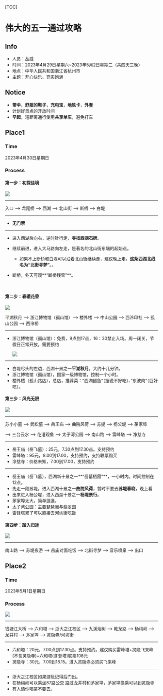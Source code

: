 [TOC]



# 伟大的五一通过攻略

## Info

- 人员：丛威
- 时间：2023年4月29日星期六~2023年5月2日星期二（共四天三晚）
- 地点：中华人民共和国浙江省杭州市
- 主题：开心快乐、充实饱满



## Notice

- **带伞**，**舒服的鞋子**，**充电宝**，**地铁卡**，**外套**
- 计划好景点的开放时间
- **早起**，短距离通行使用**共享单车**，避免打车



## Place1

### Time

2023年4月30日星期日

### Process

#### **第一步：初探佳境**

![](https://picx.zhimg.com/v2-4560994bad58315f35f83f29b84046d4_r.jpg?source=1940ef5c)

-----

入口 ——> 龙翔桥 ——> 西湖 ——> 北山街 ——> 断桥 ——> 白堤

-----

- **无门票**


-----

- 进入西湖后向右，逆时针行走，**寻找西湖石碑**。

- 继续前进，进入大马路向左走，是著名的北山街东端的起始点。
  - 如果不上断桥和白堤可以沿着北山街继续走，建议晚上走。**这条西湖北线名为“北街寻梦”**。。

- 断桥，冬天可观**“断桥残雪”**。

  ​

#### **第二步：春暖花香**

![](https://picx.zhimg.com/80/v2-3726e1efa210f6c0b7e8d41acd1843df_720w.webp?source=1940ef5c)

平湖秋月 ——> 浙江博物馆（孤山馆）——> 楼外楼 ——> 中山公园 ——> 西泠印社 ——> 孤山公园 ——> 西泠桥

-----

- 浙江博物馆（孤山馆）：免费，9点到17点，16：30禁止入场。周一闭关，节假日正常开放。需要预约

   ![](https://www.zhejiangmuseum.com/assets/yyewm.7844a8dc.png.webp)


-----

- 白堤尽头的左边，西湖十景之一**平湖秋月**，大约十几分钟。
- 浙江博物馆（孤山馆），国家一级博物馆，控制一个小时。
- 楼外楼（孤山路店），总店，推荐菜：”西湖醋鱼“（据说不好吃）、”东波肉“（巨好吃）。



#### **第三步：风光无限**

![](https://pic1.zhimg.com/v2-af4a58fd732011bc38757795f82c6dc6_r.jpg?source=1940ef5c)

-----

苏小小墓 ——> 武松墓 ——> 岳王庙 ——> 曲院风荷 ——> 苏提 ——> 杨公堤 ——> 茅家埠

 ——> 三台云水 ——> 花港观鱼 ——> 太子湾公园 ——> 南山路 ——> 雷峰塔 ——> 净慈寺

------


- 岳王庙（岳飞墓）：25元，7.30点到17.30点。支持预约
- 雷峰塔：95元，8.00到17.00，支持预约，支持联票购买
- 净慈寺：价格未知，7.00到17.00，支持预约


-----

- 岳王庙（岳飞墓），西湖新十景之一**“岳墓栖霞”**，一小时内。时间控制在12点。
- 先走一段苏堤，进入西湖十景之一**曲院风荷**，暂时不要去**苏堤春晓**，晚上看
- 出来进入杨公堤，进入西湖十景之一**杨堤景行**。
- 茅家埠太大，简单逛逛。
- 太子湾公园：主要琵琶洲与翡翠园
- 雷锋塔累了可以直接去河坊街吃饭



#### **第四步：踏入归途**

![](https://pic1.zhimg.com/80/v2-144f3905130cef526e900496be1198f4_720w.webp?source=1940ef5c)

-----

南山路 ——> 苏堤夜游 ——> 岳庙对面吃饭 ——> 北街寻梦 ——> 音乐喷泉 ——> 出口





## Place2

### Time

2023年5月1日星期日

### Process

![](https://picx.zhimg.com/80/v2-4af9f5765d06521b8a24a7bbd4065891_720w.webp?source=1940ef5c)

-----

钱塘江大桥 ——> 六和塔 ——> 浙大之江校区 ——> 九溪烟树 ——> 乾龙路  ——> 杨梅岭 ——> 龙井村 ——> 茅家埠 ——> 灵隐寺/河坊街

-----

- 六和塔：20元，7.00点到17.30点。支持预约。建议购买雷峰塔+灵隐飞来峰(不含灵隐寺)+六和塔(含登塔)联票108元
- 灵隐寺：30元，7.00到18.15。进入灵隐寺必须买飞来峰

-----

- 浙大之江校区如果游玩记得后门出。
- 在杨梅岭可以乘坐87路公交 路过龙井村和茅家埠，茅家埠换乘可以到灵隐寺
- 有人请你喝茶不要去。